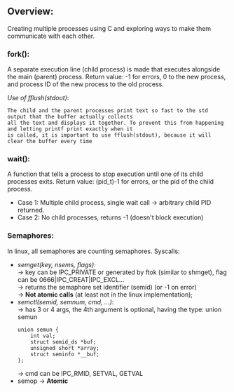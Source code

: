 ## Overview: 
Creating multiple processes using C and exploring ways to make them communicate with each other.

### fork(): 
A separate execution line (child process) is made that executes alongside the main (parent) process.
Return value: -1 for errors, 0 to the new process, and process ID of the new process to the old process.

*Use of fflush(stdout)*:
```
The child and the parent processes print text so fast to the std output that the buffer actually collects 
all the text and displays it together. To prevent this from happening and letting printf print exactly when it
is called, it is important to use fflush(stdout), because it will clear the buffer every time
```

### wait():
A function that tells a process to stop execution until one of its child processes exits.
Return value: (pid_t)-1 for errors, or the pid of the child process.
- Case 1: Multiple child process, single wait call -> arbitrary child PID returned.
- Case 2: No child processes, returns -1 (doesn't block execution)

### Semaphores:
In linux, all semaphores are counting semaphores.
Syscalls:
- *semget(key, nsems, flags)*:  
    -> key can be IPC\_PRIVATE or generated by ftok (similar to shmget), flag can be 0666|IPC\_CREAT|IPC\_EXCL...  
    -> returns the semaphore set identifier (semid) (or -1 on error)  
    -> **Not atomic calls** (at least not in the linux implementation);  
- *semctl(semid, semnum, cmd, ...)*:  
    -> has 3 or 4 args, the 4th argument is optional, having the type: union semun  
    ```
    union semun {  
        int val;  
        struct semid_ds *buf;  
        unsigned short *array;  
        struct seminfo *__buf;  
    };  
    ```
    -> cmd can be IPC\_RMID, SETVAL, GETVAL 
- semop
    -> **Atomic**
